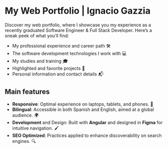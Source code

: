# My Web Portfolio | Ignacio Gazzia

Discover my web portfolio, where I showcase you my experience as a recently graduated Software Engineer & Full Stack Developer. Here’s a sneak peek of what you’ll find:
* My professional experience and career path 🛠️
* The software development technologies I work with 💻
* My studies and training 🎓
* Highlighted and favorite projects 🌟
* Personal information and contact details 📬

## Main features

* **Responsive**: Optimal experience on laptops, tablets, and phones. 📲
* **Bilingual**: Accessible in both Spanish and English, aimed at a global audience. 🌍
* **Development** and Design: Built with **Angular** and designed in **Figma** for intuitive navigation. 🖌️
* **SEO Optimized**: Practices applied to enhance discoverability on search engines. 🔍
